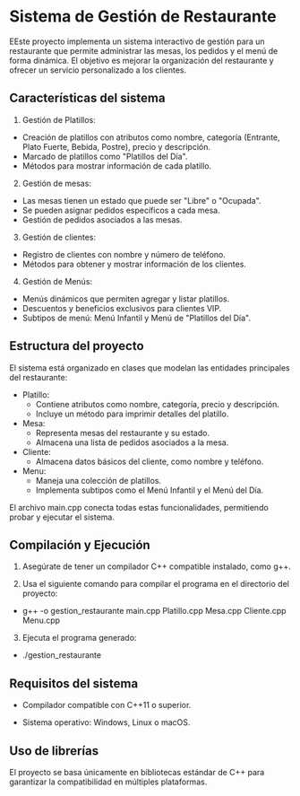 # Sistema de Gestión de Restaurante

EEste proyecto implementa un sistema interactivo de gestión para un restaurante que permite administrar las mesas, los pedidos y el menú de forma dinámica. El objetivo es mejorar la organización del restaurante y ofrecer un servicio personalizado a los clientes.

## Características del sistema

1. Gestión de Platillos:
- Creación de platillos con atributos como nombre, categoría (Entrante, Plato Fuerte, Bebida, Postre), precio y descripción.
- Marcado de platillos como "Platillos del Día".
- Métodos para mostrar información de cada platillo.

2. Gestión de mesas:
- Las mesas tienen un estado que puede ser "Libre" o "Ocupada".
- Se pueden asignar pedidos específicos a cada mesa.
- Gestión de pedidos asociados a las mesas.

3. Gestión de clientes:
- Registro de clientes con nombre y número de teléfono.
- Métodos para obtener y mostrar información de los clientes.
4. Gestión de Menús:
- Menús dinámicos que permiten agregar y listar platillos.
- Descuentos y beneficios exclusivos para clientes VIP.
- Subtipos de menú: Menú Infantil y Menú de "Platillos del Día".

## Estructura del proyecto

El sistema está organizado en clases que modelan las entidades principales del restaurante:

- Platillo: 
    - Contiene atributos como nombre, categoría, precio y descripción.
    - Incluye un método para imprimir detalles del platillo.
- Mesa:
    - Representa mesas del restaurante y su estado.
    - Almacena una lista de pedidos asociados a la mesa.
- Cliente: 
    - Almacena datos básicos del cliente, como nombre y teléfono.
- Menu: 
    - Maneja una colección de platillos.
    - Implementa subtipos como el Menú Infantil y el Menú del Día.

El archivo main.cpp conecta todas estas funcionalidades, permitiendo probar y ejecutar el sistema.

## Compilación y Ejecución

1. Asegúrate de tener un compilador C++ compatible instalado, como g++.

2. Usa el siguiente comando para compilar el programa en el directorio del proyecto:
- g++ -o gestion_restaurante main.cpp Platillo.cpp Mesa.cpp Cliente.cpp Menu.cpp

3. Ejecuta el programa generado:
- ./gestion_restaurante

## Requisitos del sistema

- Compilador compatible con C++11 o superior.

- Sistema operativo: Windows, Linux o macOS.

## Uso de librerías 

El proyecto se basa únicamente en bibliotecas estándar de C++ para garantizar la compatibilidad en múltiples plataformas.

